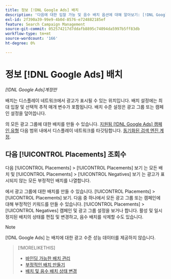 ```yaml
---
title: 정보 [!DNL Google Ads] 배치
description: '다음에 대한 입찰 가능 및 음수 배치 옵션에 대해 알아보기: [!DNL Google Ads].'
exl-id: 2f390a39-99e9-4b0d-8576-e724882185ef
feature: Search Campaign Management
source-git-commit: 052574217d7ddafb8895c74094da5997b5ff83db
workflow-type: tm+mt
source-wordcount: '166'
ht-degree: 0%

---
```


# 정보 [!DNL Google Ads] 배치

*[!DNL Google Ads]계정만*

배치는 디스플레이 네트워크에서 광고가 표시될 수 있는 위치입니다. 배치 설정에는 최대 입찰 및 선택적 추적 매개 변수가 포함됩니다. 배치 수준 설정은 광고 그룹 또는 캠페인 설정을 덮어씁니다.

의 모든 광고 그룹에 대한 배치를 만들 수 있습니다. [지원됨 [!DNL Google Ads] 캠페인 유형](/help/search-social-commerce/introduction/supported-inventory.md) 다음 범위 내에서 디스플레이 네트워크를 타깃팅합니다. [동기화된 검색 엔진 계정](/help/search-social-commerce/campaign-management/accounts/ad-network-account-about.md).

## 다음 [!UICONTROL Placements] 조회수

다음 [!UICONTROL Placements] > [!UICONTROL Placements] 보기 는 모든 배치 및 [!UICONTROL Placements] > [!UICONTROL Negatives] 보기 는 광고가 표시되지 않는 모든 부정적인 배치를 나열합니다.

에서 광고 그룹에 대한 배치를 만들 수 있습니다. [!UICONTROL Placements] > [!UICONTROL Placements] 보기. 다음 중 하나에서 모든 광고 그룹 또는 캠페인에 대해 부정적인 키워드를 만들 수 있습니다. [!UICONTROL Placements] > [!UICONTROL Negatives] 캠페인 및 광고 그룹 설정을 보거나 합니다.  활성 및 일시 정지된 배치의 상태를 편집 및 변경하고, 음수 배치를 삭제할 수도 있습니다.

>[!NOTE]
>
>[!DNL Google Ads] 는 배치에 대한 광고 수준 성능 데이터를 제공하지 않습니다.

>[!MORELIKETHIS]
>
>* [바인딩 가능한 배치 관리](placement-manage.md)
>* [부정적인 배치 만들기](placement-negative-create.md)
>* [배치 및 음수 배치 상태 변경](placement-status-edit.md)
